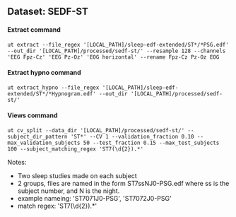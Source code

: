 ## Dataset: SEDF-ST

#### Extract command
```
ut extract --file_regex '[LOCAL_PATH]/sleep-edf-extended/ST*/*PSG.edf' --out_dir '[LOCAL_PATH]/processed/sedf-st/' --resample 128 --channels 'EEG Fpz-Cz' 'EEG Pz-Oz' 'EOG horizontal' --rename Fpz-Cz Pz-Oz EOG
```

#### Extract hypno command
```
ut extract_hypno --file_regex '[LOCAL_PATH]/sleep-edf-extended/ST*/*Hypnogram.edf' --out_dir '[LOCAL_PATH]/processed/sedf-st/'
```

#### Views command
```
ut cv_split --data_dir '[LOCAL_PATH]/processed/sedf-st/' --subject_dir_pattern 'ST*' --CV 1 --validation_fraction 0.10 --max_validation_subjects 50 --test_fraction 0.15 --max_test_subjects 100 --subject_matching_regex 'ST7(\d{2}).*'
```

Notes: 
- Two sleep studies made on each subject
- 2 groups, files are named in the form ST7ssNJ0-PSG.edf where ss is the subject number, and N is the night.
- example nameing: 'ST7071J0-PSG', 'ST7072J0-PSG' 
- match regex: 'ST7(\d{2}).*'
